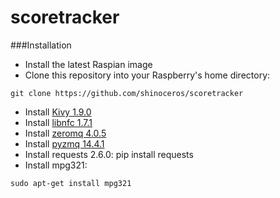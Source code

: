 scoretracker
============

###Installation
* Install the latest Raspian image
* Clone this repository into your Raspberry's home directory:
```
git clone https://github.com/shinoceros/scoretracker
```
* Install [Kivy 1.9.0](http://kivy.org/docs/installation/installation-rpi.html)
* Install [libnfc 1.7.1](http://nfc-tools.org/index.php?title=Libnfc#Debian_.2F_Ubuntu)
* Install [zeromq 4.0.5](http://zeromq.org/intro:get-the-software)
* Install [pyzmq 14.4.1](http://zeromq.org/bindings:python)
* Install requests 2.6.0: pip install requests
* Install mpg321:
```
sudo apt-get install mpg321
```

